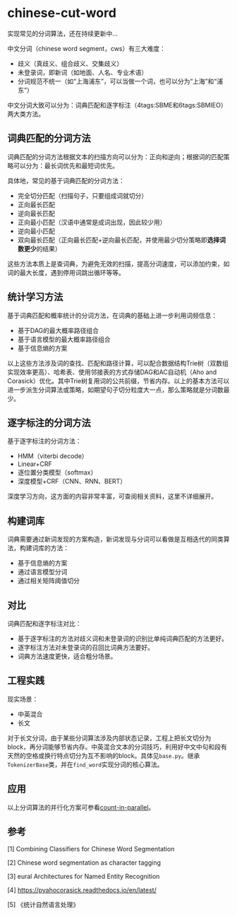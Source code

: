 # chinese-cut-word

实现常见的分词算法，还在持续更新中...

中文分词（chinese word segment，cws）有三大难度：
- 歧义（真歧义、组合歧义、交集歧义）
- 未登录词，即新词（如地面、人名、专业术语）
- 分词规范不统一（如“上海浦东”，可以当做一个词，也可以分为“上海”和“浦东”）

中文分词大致可以分为：词典匹配和逐字标注（4tags:SBME和6tags:SBMIEO）两大类方法。



## 词典匹配的分词方法

词典匹配的分词方法根据文本的扫描方向可以分为：正向和逆向；根据词的匹配策略可以分为：最长词优先和最短词优先。



具体地，常见的基于词典匹配的分词方法：

- 完全切分匹配（扫描句子，只要组成词就切分）
- 正向最长匹配
- 逆向最长匹配
- 正向最小匹配（汉语中通常是成词出现，因此较少用）
- 逆向最小匹配
- 双向最长匹配（正向最长匹配+逆向最长匹配，并使用最少切分策略即**选择词数更少**的结果）

这些方法本质上是查词典，为避免无效的扫描，提高分词速度，可以添加约束，如词的最大长度，遇到停用词跳出循环等等。




## 统计学习方法

基于词典匹配和概率统计的分词方法，在词典的基础上进一步利用词频信息：
- 基于DAG的最大概率路径组合
- 基于语言模型的最大概率路径组合
- 基于信息熵的方案

以上这些方法涉及词的查找、匹配和路径计算，可以配合数据结构Trie树（双数组实现效率更高）、哈希表、使用邻接表的方式存储DAG和AC自动机（Aho and Corasick）优化。其中Trie树复用词的公共前缀，节省内存。以上的基本方法可以进一步派生分词算法或策略，如期望句子切分粒度大一点，那么策略就是分词数最少。




## 逐字标注的分词方法

基于逐字标注的分词方法：
- HMM（viterbi decode）
- Linear+CRF
- 逐位置分类模型（softmax）
- 深度模型+CRF（CNN、RNN、BERT）

深度学习方向，这方面的内容非常丰富，可查阅相关资料，这里不详细展开。



## 构建词库

词典需要通过新词发现的方案构造，新词发现与分词可以看做是互相迭代的同类算法，构建词库的方法：
- 基于信息熵的方案
- 通过语言模型分词
- 通过相关矩阵阈值切分




## 对比

词典匹配和逐字标注对比：
- 基于逐字标注的方法对歧义词和未登录词的识别比单纯词典匹配的方法更好。
- 逐字标注方法对未登录词的召回比词典方法要好。
- 词典方法速度更快，适合粗分场景。




## 工程实践

现实场景：
- 中英混合
- 长文

对于长文分词，由于某些分词算法涉及内部状态记录，工程上把长文切分为block，再分词能够节省内存。中英混合文本的分词技巧，利用好中文中句和段有天然的空格或换行特点切分为互不影响的block。具体见`base.py`。继承`TokenizerBase`类，并在`find_word`实现分词的核心算法。




## 应用

以上分词算法的并行化方案可参看[count-in-parallel](https://github.com/allenwind/count-in-parallel)。



## 参考

[1] Combining Classifiers for Chinese Word Segmentation

[2] Chinese word segmentation as character tagging

[3] eural Architectures for Named Entity Recognition

[4] https://pyahocorasick.readthedocs.io/en/latest/

[5] 《统计自然语言处理》
